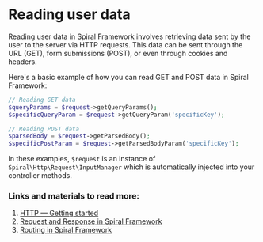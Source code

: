 # Reading user data

Reading user data in Spiral Framework involves retrieving data sent by the user to the server via HTTP requests. This data can be sent through the URL (GET), form submissions (POST), or even through cookies and headers.

Here's a basic example of how you can read GET and POST data in Spiral Framework:

```php
// Reading GET data
$queryParams = $request->getQueryParams();
$specificQueryParam = $request->getQueryParam('specificKey');

// Reading POST data
$parsedBody = $request->getParsedBody();
$specificPostParam = $request->getParsedBodyParam('specificKey');
```

In these examples, `$request` is an instance of `Spiral\Http\Request\InputManager` which is automatically injected into your controller methods.

### Links and materials to read more:
1. [HTTP — Getting started](https://spiral.dev/docs/http-configuration/current/en)
2. [Request and Response in Spiral Framework](https://spiral.dev/docs/http-requests/current/en)
3. [Routing in Spiral Framework](https://spiral.dev/docs/http-routing/current/en)

